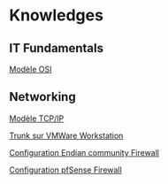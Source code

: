 # Knowledges


## IT Fundamentals

<a href="https://user.oc-static.com/upload/2021/06/01/16225670098336_P2C5-1.png">Modèle OSI</a>

## Networking

<a href="https://d33wubrfki0l68.cloudfront.net/80feff7a74835e452c0520bf2eed2df5ee468b68/2745e/assets/images/ccna/ddeaa44e-3fbf-4642-afc8-d25650fc613d.png">Modèle TCP/IP</a>


<a href="https://github.com/kota-shen/Knowledges/blob/main/Network/Cr%C3%A9ation%20d'un%20trunk%20sous%20VMware%20workstation.md">Trunk sur VMWare Workstation</a>

<a href="https://github.com/kota-shen/Knowledges/blob/main/Network/Endian.md">Configuration Endian community Firewall</a>

<a href="https://github.com/kota-shen/Knowledges/blob/main/Network/pFsense.md">Configuration pfSense Firewall</a>
